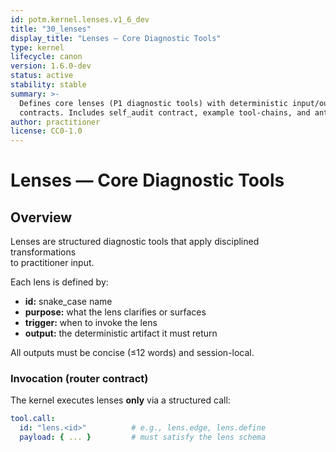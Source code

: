 ```yaml
---
id: potm.kernel.lenses.v1_6_dev
title: "30_lenses"
display_title: "Lenses — Core Diagnostic Tools"
type: kernel
lifecycle: canon
version: 1.6.0-dev
status: active
stability: stable
summary: >-
  Defines core lenses (P1 diagnostic tools) with deterministic input/output
  contracts. Includes self_audit contract, example tool-chains, and anti-patterns.
author: practitioner
license: CC0-1.0
---
```


# Lenses — Core Diagnostic Tools

## Overview

Lenses are structured diagnostic tools that apply disciplined transformations  
to practitioner input.

Each lens is defined by:

- **id:** snake_case name  
- **purpose:** what the lens clarifies or surfaces  
- **trigger:** when to invoke the lens  
- **output:** the deterministic artifact it must return  

All outputs must be concise (≤12 words) and session-local.

### Invocation (router contract)

The kernel executes lenses **only** via a structured call:

```yaml
tool.call:
  id: "lens.<id>"          # e.g., lens.edge, lens.define
  payload: { ... }         # must satisfy the lens schema
```